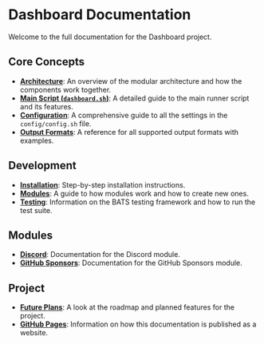 # Dashboard Documentation

Welcome to the full documentation for the Dashboard project.

## Core Concepts

- **[Architecture](./dashboard-architecture.md)**: An overview of the modular architecture and how the components work together.
- **[Main Script (`dashboard.sh`)](./dashboard-script.md)**: A detailed guide to the main runner script and its features.
- **[Configuration](./dashboard-configuration.md)**: A comprehensive guide to all the settings in the `config/config.sh` file.
- **[Output Formats](./dashboard-output-formats.md)**: A reference for all supported output formats with examples.

## Development

- **[Installation](./dashboard-install.md)**: Step-by-step installation instructions.
- **[Modules](./dashboard-modules.md)**: A guide to how modules work and how to create new ones.
- **[Testing](./dashboard-testing.md)**: Information on the BATS testing framework and how to run the test suite.

## Modules

- **[Discord](./dashboard-discord.md)**: Documentation for the Discord module.
- **[GitHub Sponsors](./dashboard-sponsors.md)**: Documentation for the GitHub Sponsors module.

## Project

- **[Future Plans](./dashboard-future-plans.md)**: A look at the roadmap and planned features for the project.
- **[GitHub Pages](./github-pages.md)**: Information on how this documentation is published as a website.
